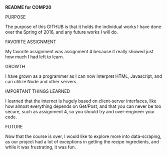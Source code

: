 **README for COMP20**

PURPOSE

The purpose of this GITHUB is that it holds the individual works I have done over the Spring of 2016, and any future works I will do.

FAVORITE ASSIGNMENT

My favorite assignment was assignment 4 because it really showed just how much I had left to learn.

GROWTH

I have grown as a programmer as I can now interpret HTML, Javascript, and can utilize Node and other servers.

IMPORTANT THINGS LEARNED

I learned that the internet is hugely based on client-server interfaces, like how almost everything depends on Get/Post, and that you can never be too secure, such as assignment 4, so you should try and over-engineer your code.

FUTURE

Now that the course is over, I would like to explore more into data-scraping, as our project had a lot of exceptions in getting the recipe ingredients, and while it was frustrating, it was fun.
